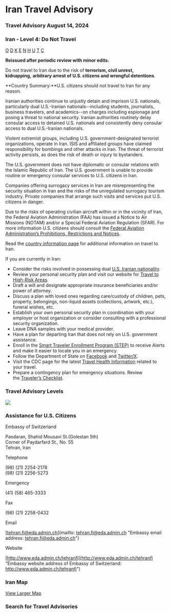 # Iran Travel Advisory

### Travel Advisory August 14, 2024

### Iran - Level 4: Do Not Travel

[O](javascript:void(0); "Tool Tip: Other")
[D](javascript:void(0); "Tool Tip: Wrongful Detention")
[K](javascript:void(0); "Tool Tip: Kidnap and Hostage")
[E](javascript:void(0); "Tool Tip: Event")
[N](javascript:void(0); "Tool Tip: Disaster")
[H](javascript:void(0); "Tool Tip: Health")
[U](javascript:void(0); "Tool Tip: Civil Unrest")
[T](javascript:void(0); "Tool Tip: Terrorism")
[C](javascript:void(0); "Tool Tip: Crimes")

**Reissued after periodic review with minor edits.**

Do not travel to Iran due to the risk of **terrorism, civil unrest, kidnapping,** **arbitrary arrest of U.S. citizens and wrongful detentions**.

**Country Summary:**U.S. citizens should not travel to Iran for any reason.

Iranian authorities continue to unjustly detain and imprison U.S. nationals, particularly dual U.S.-Iranian nationals--including students, journalists, business travelers, and academics--on charges including espionage and posing a threat to national security. Iranian authorities routinely delay consular access to detained U.S. nationals and consistently deny consular access to dual U.S.-Iranian nationals.

Violent extremist groups, including U.S. government-designated terrorist organizations, operate in Iran. ISIS and affiliated groups have claimed responsibility for bombings and other attacks in Iran. The threat of terrorist activity persists, as does the risk of death or injury to bystanders.

The U.S. government does not have diplomatic or consular relations with the Islamic Republic of Iran. The U.S. government is unable to provide routine or emergency consular services to U.S. citizens in Iran.

Companies offering surrogacy services in Iran are misrepresenting the security situation in Iran and the risks of the unregulated surrogacy tourism industry. Private companies that arrange such visits and services put U.S. citizens in danger.

Due to the risks of operating civilian aircraft within or in the vicinity of Iran, the Federal Aviation Administration (FAA) has issued a Notice to Air Missions (NOTAM) and/or a Special Federal Aviation Regulation (SFAR). For more information U.S. citizens should consult the [Federal Aviation Administration’s Prohibitions, Restrictions and Notices](https://www.faa.gov/air_traffic/publications/us_restrictions/ "faa.gov").

Read the [country information page](https://travel.state.gov/content/travel/en/international-travel/International-Travel-Country-Information-Pages/Iran.html) for additional information on travel to Iran.

If you are currently in Iran:

* Consider the risks involved in possessing dual [U.S. Iranian nationality](https://travel.state.gov/content/travel/en/international-travel/before-you-go/travelers-with-special-considerations/Dual-Nationality-Travelers.html).
* Review your personal security plan and visit our website for [Travel to High-Risk Areas](https://travel.state.gov/content/passports/en/go/TraveltoHighRiskAreas.html).
* Draft a will and designate appropriate insurance beneficiaries and/or power of attorney.
* Discuss a plan with loved ones regarding care/custody of children, pets, property, belongings, non-liquid assets (collections, artwork, etc.), funeral wishes, etc.
* Establish your own personal security plan in coordination with your employer or host organization or consider consulting with a professional security organization.
* Leave DNA samples with your medical provider.
* Have a plan for departing Iran that does not rely on U.S. government assistance.
* Enroll in the [Smart Traveler Enrollment Program (STEP)](https://step.state.gov/) to receive Alerts and make it easier to locate you in an emergency.
* Follow the Department of State on [Facebook](https://www.facebook.com/travelgov/ "facebook") and [Twitter/X](https://twitter.com/TravelGov "Twitter/X").
* Visit the CDC page for the latest [Travel Health Information](https://wwwnc.cdc.gov/travel/destinations/list) related to your travel.
* Prepare a contingency plan for emergency situations. Review the [Traveler’s Checklist](https://travel.state.gov/content/passports/en/go/checklist.html).

### Travel Advisory Levels

[![](/content/dam/NEWTravelAssets/images/travel-levelv1.svg)](/content/travel/en/international-travel/before-you-go/about-our-new-products.html "Travel Advisory Levels")

### Assistance for U.S. Citizens

Embassy of Switzerland

Pasdaran, Shahid Mousavi St.(Golestan 5th)  
Corner of Paydarfard St., No. 55  
Tehran, Iran

Telephone

(98) (21) 2254-2178  
(98) (21) 2256-5273

Emergency

(41) (58) 465-3333

Fax

(98) (21) 2258-0432

Email

[tehran.fi@eda.admin.ch](mailto: tehran.fi@eda.admin.ch "Embassy email address: tehran.fi@eda.admin.ch")

Website

[http://www.eda.admin.ch/tehranfi](http://www.eda.admin.ch/tehranfi "Embassy website address of Embassy of Switzerland: http://www.eda.admin.ch/tehranfi")

### Iran Map

[View Larger Map](https://travelmaps.state.gov/TSGMap/?extent=36.002763708,24.994586402,69.248215608,39.658665765 "Map of Iran")



### Search for Travel Advisories